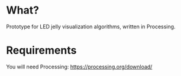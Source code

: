 # What?

Prototype for LED jelly visualization algorithms, written in Processing.

# Requirements

You will need Processing: https://processing.org/download/
